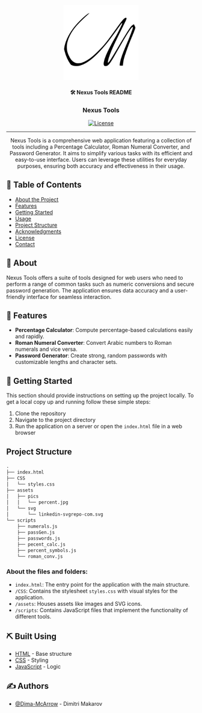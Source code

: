 <p align="center">
  <a href="" rel="noopener">
 <img width=200px height=200px src="one.svg" alt="Project logo"></a>
</p>

<h4 align="center">🛠 Nexus Tools README</h4>
<h3 align="center">Nexus Tools</h3>

<div align="center">

[![License](https://img.shields.io/badge/license-MIT-blue.svg)](/LICENSE.txt)

</div>

---

<p align="center"> Nexus Tools is a comprehensive web application featuring a collection of tools including a Percentage Calculator, 
Roman Numeral Converter, and Password Generator. 
It aims to simplify various tasks with its efficient and easy-to-use interface. 
Users can leverage these utilities for everyday purposes, ensuring both accuracy and effectiveness in their usage.
    <br> 
</p>

## 📝 Table of Contents

- [About the Project](#about-the-project)
- [Features](#features)
- [Getting Started](#getting-started)
- [Usage](#usage)
- [Project Structure](#project-structure)
- [Acknowledgments](#acknowledgments)
- [License](#license)
- [Contact](#contact)

## 🧐 About <a name = "about"></a>

Nexus Tools offers a suite of tools designed for web users who need to perform a range of common tasks
such as numeric conversions and secure password generation.
The application ensures data accuracy and a user-friendly interface for seamless interaction.

## 🌟 Features <a name = "features"></a>

- **Percentage Calculator**: Compute percentage-based calculations easily and rapidly.
- **Roman Numeral Converter**: Convert Arabic numbers to Roman numerals and vice versa.
- **Password Generator**: Create strong, random passwords with customizable lengths and character sets.

## 🏁 Getting Started <a name = "getting_started"></a>

This section should provide instructions on setting up the project locally.
To get a local copy up and running follow these simple steps:

1. Clone the repository
2. Navigate to the project directory
3. Run the application on a server or open the `index.html` file in a web browser

## Project Structure

```
.
├── index.html
├── CSS
│   └── styles.css
├── assets
│   ├── pics
│   │   └── percent.jpg
│   └── svg
│       └── linkedin-svgrepo-com.svg
└── scripts
    ├── numerals.js
    ├── passGen.js
    ├── passwords.js
    ├── pecent_calc.js
    ├── percent_symbols.js
    └── roman_conv.js
```

### About the files and folders:

- `index.html`: The entry point for the application with the main structure.
- `/CSS`: Contains the stylesheet `styles.css` with visual styles for the application.
- `/assets`: Houses assets like images and SVG icons.
- `/scripts`: Contains JavaScript files that implement the functionality of different tools.

## ⛏️ Built Using <a name = "built_using"></a>

- [HTML]() - Base structure
- [CSS]() - Styling
- [JavaScript]() - Logic

## ✍️ Authors <a name = "authors"></a>

- [@Dima-McArrow](https://github.com/Dima-McArrow) - Dimitri Makarov
